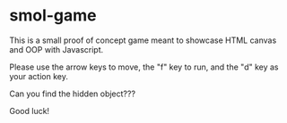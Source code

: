 # smol-game
This is a small proof of concept game meant to showcase HTML canvas and OOP with Javascript.

Please use the arrow keys to move, the "f" key to run, and the "d" key as your action key.

Can you find the hidden object???

Good luck!
